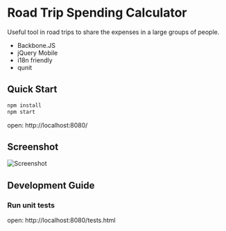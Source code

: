 # Road Trip Spending Calculator

Useful tool in road trips to share the expenses in a large groups of people.

* Backbone.JS
* jQuery Mobile
* i18n friendly
* qunit

## Quick Start

```bash
npm install
npm start
```
open: http://localhost:8080/

## Screenshot

![Screenshot](img/screenshot.png?raw=true)

## Development Guide

### Run unit tests

open: http://localhost:8080/tests.html

